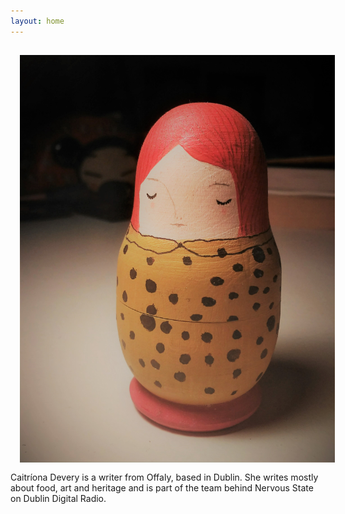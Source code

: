 ```yaml
---
layout: home
---
```


<img align="left" src="/image/russian_doll.jpg" img style="padding: 15px"/> 
<br>
Caitríona Devery is a writer from Offaly, based in Dublin. She writes mostly about food, art and heritage and is part of the team behind Nervous State on Dublin Digital Radio. 
<br>

